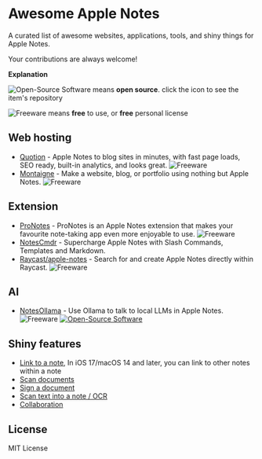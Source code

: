 # Awesome Apple Notes

A curated list of awesome websites, applications, tools, and shiny things for Apple Notes.

Your contributions are always welcome!

**Explanation**

![Open-Source Software][OSS Icon] means **open source**. click the icon to see the item's repository

![Freeware][Freeware Icon] means **free** to use, or **free** personal license

## Web hosting

- [Quotion](https://quotion.co/) - Apple Notes to blog sites in minutes, with fast page loads, SEO ready, built-in analytics, and looks great. ![Freeware][Freeware Icon]
- [Montaigne](https://montaigne.io/) - Make a website, blog, or portfolio using nothing but Apple Notes. ![Freeware][Freeware Icon]

## Extension

- [ProNotes](https://www.pronotes.app) - ProNotes is an Apple Notes extension that makes your favourite note-taking app even more enjoyable to use. ![Freeware][Freeware Icon]
- [NotesCmdr](https://smallest.app/notescmdr/) - Supercharge Apple Notes with Slash Commands, Templates and Markdown.
- [Raycast/apple-notes](https://www.raycast.com/raycast/apple-notes) - Search for and create Apple Notes directly within Raycast. ![Freeware][Freeware Icon]

## AI

- [NotesOllama](https://smallest.app/notesollama/) - Use Ollama to talk to local LLMs in Apple Notes. ![Freeware][Freeware Icon] [![Open-Source Software][OSS Icon]](https://github.com/andersrex/notesollama)

## Shiny features

- [Link to a note](https://support.apple.com/en-us/118442#:~:text=to%20your%20notes.-,Link%20to%20a%20note,-In%20iOS%2017), In iOS 17/macOS 14 and later, you can link to other notes within a note
- [Scan documents](https://support.apple.com/en-us/108963#:~:text=iPhone%20or%20iPad.-,Scan%20a%20document,-Open%20Notes%20and)
- [Sign a document](https://support.apple.com/en-us/108963#:~:text=your%20Mac.-,Sign%20a%20document,-Open%20Notes%2C%20then)
- [Scan text into a note / OCR](https://support.apple.com/guide/iphone/scan-text-and-documents-iph653f28965/ios)
- [Collaboration](https://support.apple.com/guide/iphone/share-and-collaborate-iphe4d04f674/ios)

[OSS Icon]: https://jaywcjlove.github.io/sb/ico/min-oss.svg "Open Source Software"
[Freeware Icon]: https://jaywcjlove.github.io/sb/ico/min-free.svg "Freeware"

## License

MIT License
